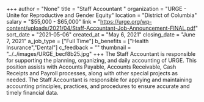 +++
author = "None"
title = "Staff Accountant "
organization = "URGE - Unite for Reproductive and Gender Equity"
location = "District of Columbia"
salary = "$55,000 - $65,000"
link = "https://urge.org/wp-content/uploads/2021/04/Staff-Accountant-Job-Announcement-FINAL.pdf"
sort_date = "2021-05-06"
created_at = "May 6, 2021"
closing_date = "June 7, 2021"
a_job_type = ["Full Time"]
b_benefits = ["Health Insurance","Dental"]
c_feedback = ""
thumbnail = "../../images/URGE_becf8b25.jpg"
+++
The Staff Accountant is responsible for supporting the planning, organizing, and daily accounting of URGE. This position assists with Accounts Payable, Accounts Receivable, Cash Receipts and Payroll processes, along with other special projects as needed. The Staff Accountant is responsible for applying and maintaining accounting principles, practices, and procedures to ensure accurate and timely financial data.  